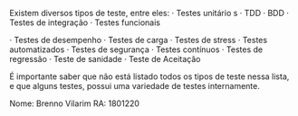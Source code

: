 Existem diversos tipos de teste, entre eles:
· Testes unitário s
· TDD
· BDD
· Testes de integração
· Testes funcionais

· Testes de desempenho
· Testes de carga
· Testes de stress
· Testes automatizados
· Testes de segurança
· Testes contínuos
· Testes de regressão
· Teste de sanidade
· Teste de Aceitação

É importante saber que não está listado todos os tipos de teste nessa lista, e que alguns testes, possui
uma variedade de testes internamente.

Nome: Brenno Vilarim
RA: 1801220
